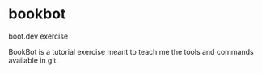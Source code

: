 # bookbot
boot.dev exercise

BookBot is a tutorial exercise meant to teach me the tools and commands available in git.
